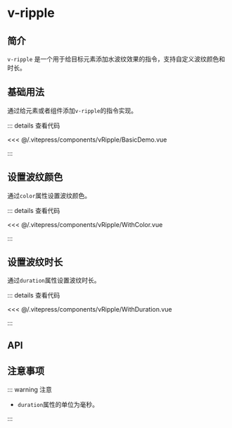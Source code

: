 # v-ripple

## 简介

`v-ripple` 是一个用于给目标元素添加水波纹效果的指令，支持自定义波纹颜色和时长。

## 基础用法

通过给元素或者组件添加`v-ripple`的指令实现。

<BasicDemo />

::: details 查看代码

<<< @/.vitepress/components/vRipple/BasicDemo.vue

:::

## 设置波纹颜色

通过`color`属性设置波纹颜色。

<WithColor />

::: details 查看代码

<<< @/.vitepress/components/vRipple/WithColor.vue

:::

## 设置波纹时长

通过`duration`属性设置波纹时长。

<WithDuration />

::: details 查看代码

<<< @/.vitepress/components/vRipple/WithDuration.vue

:::

## API

<ApiTable :data="data" />

## 注意事项

::: warning 注意

- `duration`属性的单位为毫秒。

:::

<script setup>
import BasicDemo from "../.vitepress/components/vRipple/BasicDemo.vue";
import WithColor from "../.vitepress/components/vRipple/WithColor.vue";
import WithDuration from "../.vitepress/components/vRipple/WithDuration.vue";
import ApiTable from "../.vitepress/components/ApiTable.vue";

const data = [
    {
        name: "duration",
        type: "number",
        default: "500",
        description: "波纹时长，单位ms",
        required: false,
    },
    {
        name: "color",
        type: "string",
        default: "#fff",
        description: "波纹颜色",
        required: false,
    }
]
</script>

